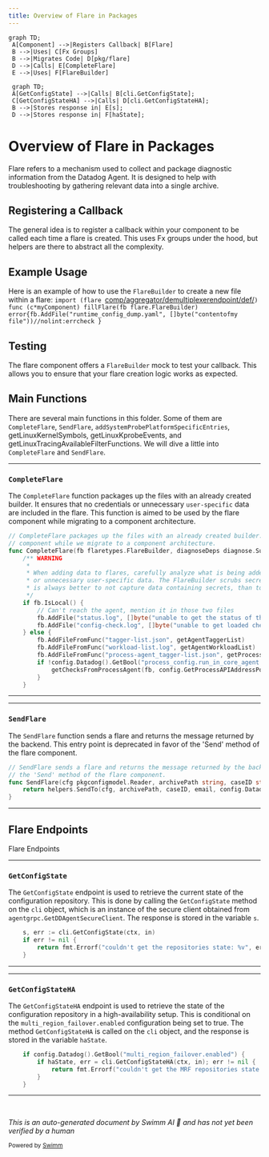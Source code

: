 ```yaml
---
title: Overview of Flare in Packages
---
```

```mermaid
graph TD;
 A[Component] -->|Registers Callback| B[Flare]
 B -->|Uses| C[Fx Groups]
 B -->|Migrates Code| D[pkg/flare]
 D -->|Calls| E[CompleteFlare]
 E -->|Uses| F[FlareBuilder]

 graph TD;
 A[GetConfigState] -->|Calls| B[cli.GetConfigState];
 C[GetConfigStateHA] -->|Calls| D[cli.GetConfigStateHA];
 B -->|Stores response in| E[s];
 D -->|Stores response in| F[haState];
```

# Overview of Flare in Packages

Flare refers to a mechanism used to collect and package diagnostic information from the Datadog Agent. It is designed to help with troubleshooting by gathering relevant data into a single archive.

## Registering a Callback

The general idea is to register a callback within your component to be called each time a flare is created. This uses Fx groups under the hood, but helpers are there to abstract all the complexity.

## Example Usage

Here is an example of how to use the <SwmToken path="pkg/flare/archive.go" pos="47:8:8" line-data="func CompleteFlare(fb flaretypes.FlareBuilder, diagnoseDeps diagnose.SuitesDeps) error {">`FlareBuilder`</SwmToken> to create a new file within a flare: `import (flare `<SwmPath>[comp/aggregator/demultiplexerendpoint/def/](comp/aggregator/demultiplexerendpoint/def/)</SwmPath>`) `<SwmToken path="pkg/flare/archive.go" pos="47:0:0" line-data="func CompleteFlare(fb flaretypes.FlareBuilder, diagnoseDeps diagnose.SuitesDeps) error {">`func`</SwmToken>` `<SwmToken path="pkg/flare/archive.go" pos="318:11:12" line-data="	r, err := apiutil.DoGet(c, remoteURL, apiutil.LeaveConnectionOpen)">`(c`</SwmToken>` *myComponent) fillFlare(fb flare.FlareBuilder) error{fb.AddFile("runtime_config_dump.yaml", []byte("content `<SwmToken path="pkg/flare/archive.go" pos="56:27:27" line-data="		fb.AddFile(&quot;status.log&quot;, []byte(&quot;unable to get the status of the agent, is it running?&quot;))           //nolint:errcheck">`of`</SwmToken>` my file")) `<SwmToken path="pkg/flare/archive.go" pos="56:44:47" line-data="		fb.AddFile(&quot;status.log&quot;, []byte(&quot;unable to get the status of the agent, is it running?&quot;))           //nolint:errcheck">`//nolint:errcheck`</SwmToken>` }`

## Testing

The flare component offers a <SwmToken path="pkg/flare/archive.go" pos="47:8:8" line-data="func CompleteFlare(fb flaretypes.FlareBuilder, diagnoseDeps diagnose.SuitesDeps) error {">`FlareBuilder`</SwmToken> mock to test your callback. This allows you to ensure that your flare creation logic works as expected.

## Main Functions

There are several main functions in this folder. Some of them are <SwmToken path="pkg/flare/archive.go" pos="45:2:2" line-data="// CompleteFlare packages up the files with an already created builder. This is aimed to be used by the flare">`CompleteFlare`</SwmToken>, <SwmToken path="pkg/flare/flare.go" pos="15:2:2" line-data="// SendFlare sends a flare and returns the message returned by the backend. This entry point is deprecated in favor of">`SendFlare`</SwmToken>, <SwmToken path="pkg/flare/archive.go" pos="73:1:1" line-data="	addSystemProbePlatformSpecificEntries(fb)">`addSystemProbePlatformSpecificEntries`</SwmToken>, getLinuxKernelSymbols, getLinuxKprobeEvents, and getLinuxTracingAvailableFilterFunctions. We will dive a little into <SwmToken path="pkg/flare/archive.go" pos="45:2:2" line-data="// CompleteFlare packages up the files with an already created builder. This is aimed to be used by the flare">`CompleteFlare`</SwmToken> and <SwmToken path="pkg/flare/flare.go" pos="15:2:2" line-data="// SendFlare sends a flare and returns the message returned by the backend. This entry point is deprecated in favor of">`SendFlare`</SwmToken>.

<SwmSnippet path="/pkg/flare/archive.go" line="45">

---

### <SwmToken path="pkg/flare/archive.go" pos="45:2:2" line-data="// CompleteFlare packages up the files with an already created builder. This is aimed to be used by the flare">`CompleteFlare`</SwmToken>

The <SwmToken path="pkg/flare/archive.go" pos="45:2:2" line-data="// CompleteFlare packages up the files with an already created builder. This is aimed to be used by the flare">`CompleteFlare`</SwmToken> function packages up the files with an already created builder. It ensures that no credentials or unnecessary <SwmToken path="pkg/flare/archive.go" pos="51:7:9" line-data="	 * or unnecessary user-specific data. The FlareBuilder scrubs secrets that match pre-programmed patterns, but it">`user-specific`</SwmToken> data are included in the flare. This function is aimed to be used by the flare component while migrating to a component architecture.

```go
// CompleteFlare packages up the files with an already created builder. This is aimed to be used by the flare
// component while we migrate to a component architecture.
func CompleteFlare(fb flaretypes.FlareBuilder, diagnoseDeps diagnose.SuitesDeps) error {
	/** WARNING
	 *
	 * When adding data to flares, carefully analyze what is being added and ensure that it contains no credentials
	 * or unnecessary user-specific data. The FlareBuilder scrubs secrets that match pre-programmed patterns, but it
	 * is always better to not capture data containing secrets, than to scrub that data.
	 */
	if fb.IsLocal() {
		// Can't reach the agent, mention it in those two files
		fb.AddFile("status.log", []byte("unable to get the status of the agent, is it running?"))           //nolint:errcheck
		fb.AddFile("config-check.log", []byte("unable to get loaded checks config, is the agent running?")) //nolint:errcheck
	} else {
		fb.AddFileFromFunc("tagger-list.json", getAgentTaggerList)                      //nolint:errcheck
		fb.AddFileFromFunc("workload-list.log", getAgentWorkloadList)                   //nolint:errcheck
		fb.AddFileFromFunc("process-agent_tagger-list.json", getProcessAgentTaggerList) //nolint:errcheck
		if !config.Datadog().GetBool("process_config.run_in_core_agent.enabled") {
			getChecksFromProcessAgent(fb, config.GetProcessAPIAddressPort)
		}
	}
```

---

</SwmSnippet>

<SwmSnippet path="/pkg/flare/flare.go" line="15">

---

### <SwmToken path="pkg/flare/flare.go" pos="15:2:2" line-data="// SendFlare sends a flare and returns the message returned by the backend. This entry point is deprecated in favor of">`SendFlare`</SwmToken>

The <SwmToken path="pkg/flare/flare.go" pos="15:2:2" line-data="// SendFlare sends a flare and returns the message returned by the backend. This entry point is deprecated in favor of">`SendFlare`</SwmToken> function sends a flare and returns the message returned by the backend. This entry point is deprecated in favor of the 'Send' method of the flare component.

```go
// SendFlare sends a flare and returns the message returned by the backend. This entry point is deprecated in favor of
// the 'Send' method of the flare component.
func SendFlare(cfg pkgconfigmodel.Reader, archivePath string, caseID string, email string, source helpers.FlareSource) (string, error) {
	return helpers.SendTo(cfg, archivePath, caseID, email, config.Datadog().GetString("api_key"), utils.GetInfraEndpoint(config.Datadog()), source)
}
```

---

</SwmSnippet>

## Flare Endpoints

Flare Endpoints

<SwmSnippet path="/pkg/flare/remote_config.go" line="61">

---

### <SwmToken path="pkg/flare/remote_config.go" pos="61:10:10" line-data="	s, err := cli.GetConfigState(ctx, in)">`GetConfigState`</SwmToken>

The <SwmToken path="pkg/flare/remote_config.go" pos="61:10:10" line-data="	s, err := cli.GetConfigState(ctx, in)">`GetConfigState`</SwmToken> endpoint is used to retrieve the current state of the configuration repository. This is done by calling the <SwmToken path="pkg/flare/remote_config.go" pos="61:10:10" line-data="	s, err := cli.GetConfigState(ctx, in)">`GetConfigState`</SwmToken> method on the <SwmToken path="pkg/flare/remote_config.go" pos="61:8:8" line-data="	s, err := cli.GetConfigState(ctx, in)">`cli`</SwmToken> object, which is an instance of the secure client obtained from <SwmToken path="pkg/flare/remote_config.go" pos="55:8:10" line-data="	cli, err := agentgrpc.GetDDAgentSecureClient(ctx, ipcAddress, config.GetIPCPort())">`agentgrpc.GetDDAgentSecureClient`</SwmToken>. The response is stored in the variable <SwmToken path="pkg/flare/remote_config.go" pos="61:1:1" line-data="	s, err := cli.GetConfigState(ctx, in)">`s`</SwmToken>.

```go
	s, err := cli.GetConfigState(ctx, in)
	if err != nil {
		return fmt.Errorf("couldn't get the repositories state: %v", err)
	}
```

---

</SwmSnippet>

<SwmSnippet path="/pkg/flare/remote_config.go" line="67">

---

### <SwmToken path="pkg/flare/remote_config.go" pos="68:12:12" line-data="		if haState, err = cli.GetConfigStateHA(ctx, in); err != nil {">`GetConfigStateHA`</SwmToken>

The <SwmToken path="pkg/flare/remote_config.go" pos="68:12:12" line-data="		if haState, err = cli.GetConfigStateHA(ctx, in); err != nil {">`GetConfigStateHA`</SwmToken> endpoint is used to retrieve the state of the configuration repository in a high-availability setup. This is conditional on the <SwmToken path="pkg/flare/remote_config.go" pos="67:12:14" line-data="	if config.Datadog().GetBool(&quot;multi_region_failover.enabled&quot;) {">`multi_region_failover.enabled`</SwmToken> configuration being set to true. The method <SwmToken path="pkg/flare/remote_config.go" pos="68:12:12" line-data="		if haState, err = cli.GetConfigStateHA(ctx, in); err != nil {">`GetConfigStateHA`</SwmToken> is called on the <SwmToken path="pkg/flare/remote_config.go" pos="68:10:10" line-data="		if haState, err = cli.GetConfigStateHA(ctx, in); err != nil {">`cli`</SwmToken> object, and the response is stored in the variable <SwmToken path="pkg/flare/remote_config.go" pos="68:3:3" line-data="		if haState, err = cli.GetConfigStateHA(ctx, in); err != nil {">`haState`</SwmToken>.

```go
	if config.Datadog().GetBool("multi_region_failover.enabled") {
		if haState, err = cli.GetConfigStateHA(ctx, in); err != nil {
			return fmt.Errorf("couldn't get the MRF repositories state: %v", err)
		}
	}
```

---

</SwmSnippet>

&nbsp;

*This is an auto-generated document by Swimm AI 🌊 and has not yet been verified by a human*

<SwmMeta version="3.0.0" repo-id="Z2l0aHViJTNBJTNBZGF0YWRvZy1hZ2VudCUzQSUzQVN3aW1tLURlbW8=" repo-name="datadog-agent"><sup>Powered by [Swimm](/)</sup></SwmMeta>
